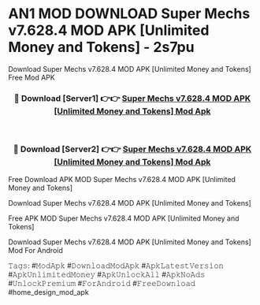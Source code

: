 # AN1 MOD DOWNLOAD Super Mechs v7.628.4 MOD APK [Unlimited Money and Tokens] - 2s7pu
Download Super Mechs v7.628.4 MOD APK [Unlimited Money and Tokens] Free Mod APK

<div align="center">
<h3>🔴 Download [Server1] 👉👉 <a href="https://apk-comot.site?title=Super_Mechs_v7.628.4_MOD_APK_[Unlimited_Money_and_Tokens]">Super Mechs v7.628.4 MOD APK [Unlimited Money and Tokens] Mod Apk</a></h3><br>

<h3>🔴 Download [Server2] 👉👉 <a href="https://apk-comot.site?title=Super_Mechs_v7.628.4_MOD_APK_[Unlimited_Money_and_Tokens]">Super Mechs v7.628.4 MOD APK [Unlimited Money and Tokens] Mod Apk</a></h3>
</div>


Free Download APK MOD Super Mechs v7.628.4 MOD APK [Unlimited Money and Tokens]

Download Super Mechs v7.628.4 MOD APK [Unlimited Money and Tokens] 

Free APK MOD Super Mechs v7.628.4 MOD APK [Unlimited Money and Tokens] 

Download Super Mechs v7.628.4 MOD APK [Unlimited Money and Tokens] Mod For Android

𝚃𝚊𝚐𝚜: #𝙼𝚘𝚍𝙰𝚙𝚔 #𝙳𝚘𝚠𝚗𝚕𝚘𝚊𝚍𝙼𝚘𝚍𝙰𝚙𝚔 #𝙰𝚙𝚔𝙻𝚊𝚝𝚎𝚜𝚝𝚅𝚎𝚛𝚜𝚒𝚘𝚗 #𝙰𝚙𝚔𝚄𝚗𝚕𝚒𝚖𝚒𝚝𝚎𝚍𝙼𝚘𝚗𝚎𝚢 #𝙰𝚙𝚔𝚄𝚗𝚕𝚘𝚌𝚔𝙰𝚕𝚕 #𝙰𝚙𝚔𝙽𝚘𝙰𝚍𝚜 #𝚄𝚗𝚕𝚘𝚌𝚔𝙿𝚛𝚎𝚖𝚒𝚞𝚖 #𝙵𝚘𝚛𝙰𝚗𝚍𝚛𝚘𝚒𝚍 #𝙵𝚛𝚎𝚎𝙳𝚘𝚠𝚗𝚕𝚘𝚊𝚍 #home_design_mod_apk